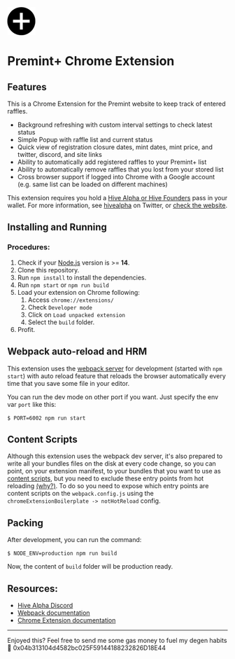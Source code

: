 <img src="src/assets/img/icon-128.png" width="64"/>

# Premint+ Chrome Extension

## Features

This is a Chrome Extension for the Premint website to keep track of entered raffles.

- Background refreshing with custom interval settings to check latest status
- Simple Popup with raffle list and current status
- Quick view of registration closure dates, mint dates, mint price, and twitter, discord, and site links
- Ability to automatically add registered raffles to your Premint+ list
- Ability to automatically remove raffles that you lost from your stored list
- Cross browser support if logged into Chrome with a Google account (e.g. same list can be loaded on different machines)

This extension requires you hold a [Hive Alpha or Hive Founders](https://opensea.io/collection/hive-alpha) pass in your wallet. For more information, see [hivealpha](https://twitter.com/hivealpha) on Twitter, or [check the website](https://hivealpha.io/).

## Installing and Running

### Procedures:

1. Check if your [Node.js](https://nodejs.org/) version is >= **14**.
2. Clone this repository.
3. Run `npm install` to install the dependencies.
4. Run `npm start` or `npm run build`
5. Load your extension on Chrome following:
   1. Access `chrome://extensions/`
   2. Check `Developer mode`
   3. Click on `Load unpacked extension`
   4. Select the `build` folder.
6. Profit.

## Webpack auto-reload and HRM

This extension uses the [webpack server](https://webpack.github.io/docs/webpack-dev-server.html) for development (started with `npm start`) with auto reload feature that reloads the browser automatically every time that you save some file in your editor.

You can run the dev mode on other port if you want. Just specify the env var `port` like this:

```
$ PORT=6002 npm run start
```

## Content Scripts

Although this extension uses the webpack dev server, it's also prepared to write all your bundles files on the disk at every code change, so you can point, on your extension manifest, to your bundles that you want to use as [content scripts](https://developer.chrome.com/extensions/content_scripts), but you need to exclude these entry points from hot reloading [(why?)](https://github.com/samuelsimoes/chrome-extension-webpack-boilerplate/issues/4#issuecomment-261788690). To do so you need to expose which entry points are content scripts on the `webpack.config.js` using the `chromeExtensionBoilerplate -> notHotReload` config.

## Packing

After development, you can run the command:

```
$ NODE_ENV=production npm run build
```

Now, the content of `build` folder will be production ready.

## Resources:

- [Hive Alpha Discord](https://discord.gg/hivealpha)
- [Webpack documentation](https://webpack.js.org/concepts/)
- [Chrome Extension documentation](https://developer.chrome.com/extensions/getstarted)

---

Enjoyed this? Feel free to send me some gas money to fuel my degen habits 🍻
0x04b313104d4582bc025F59144188232826D18E44
